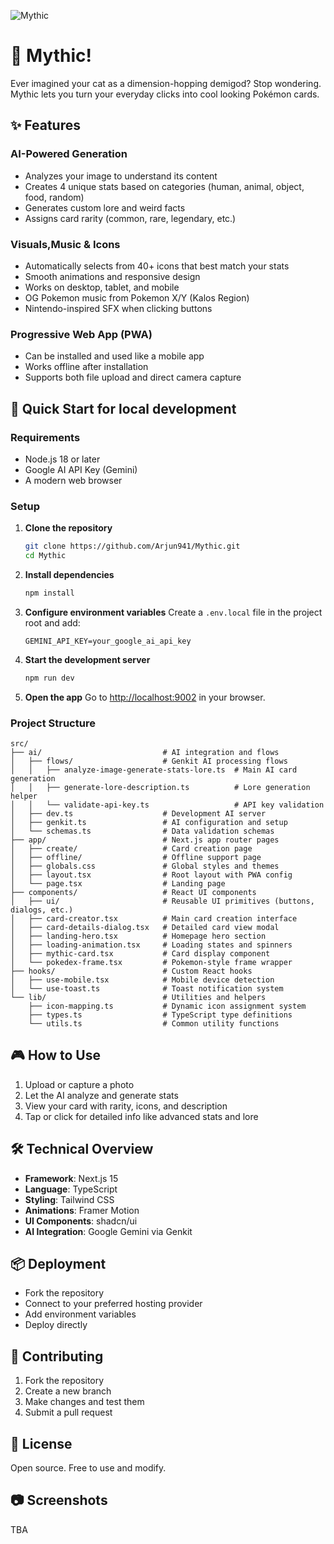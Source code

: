 
![Mythic](https://i.ibb.co/fK8761f/image.png)


# 🎴 Mythic!

Ever imagined your cat as a dimension-hopping demigod? Stop wondering. Mythic lets you turn your everyday clicks into cool looking Pokémon cards.


## ✨ Features

### AI-Powered Generation

* Analyzes your image to understand its content
* Creates 4 unique stats based on categories (human, animal, object, food, random)
* Generates custom lore and weird facts
* Assigns card rarity (common, rare, legendary, etc.)

### Visuals,Music & Icons

* Automatically selects from 40+ icons that best match your stats
* Smooth animations and responsive design
* Works on desktop, tablet, and mobile
* OG Pokemon music from Pokemon X/Y (Kalos Region)
* Nintendo-inspired SFX when clicking buttons

### Progressive Web App (PWA)

* Can be installed and used like a mobile app
* Works offline after installation
* Supports both file upload and direct camera capture


## 🚀 Quick Start for local development

### Requirements

* Node.js 18 or later
* Google AI API Key (Gemini)
* A modern web browser

### Setup

1. **Clone the repository**

   ```bash
   git clone https://github.com/Arjun941/Mythic.git
   cd Mythic
   ```

2. **Install dependencies**

   ```bash
   npm install
   ```

3. **Configure environment variables**
   Create a `.env.local` file in the project root and add:

   ```env
   GEMINI_API_KEY=your_google_ai_api_key
   ```

4. **Start the development server**

   ```bash
   npm run dev
   ```

5. **Open the app**
   Go to [http://localhost:9002](http://localhost:9002) in your browser.

### Project Structure

```
src/
├── ai/                           # AI integration and flows
│   ├── flows/                    # Genkit AI processing flows
│   │   ├── analyze-image-generate-stats-lore.ts  # Main AI card generation
│   │   ├── generate-lore-description.ts          # Lore generation helper
│   │   └── validate-api-key.ts                   # API key validation
│   ├── dev.ts                    # Development AI server
│   ├── genkit.ts                 # AI configuration and setup
│   └── schemas.ts                # Data validation schemas
├── app/                          # Next.js app router pages
│   ├── create/                   # Card creation page
│   ├── offline/                  # Offline support page
│   ├── globals.css               # Global styles and themes
│   ├── layout.tsx                # Root layout with PWA config
│   └── page.tsx                  # Landing page
├── components/                   # React UI components
│   ├── ui/                       # Reusable UI primitives (buttons, dialogs, etc.)
│   ├── card-creator.tsx          # Main card creation interface
│   ├── card-details-dialog.tsx   # Detailed card view modal
│   ├── landing-hero.tsx          # Homepage hero section
│   ├── loading-animation.tsx     # Loading states and spinners
│   ├── mythic-card.tsx           # Card display component
│   └── pokedex-frame.tsx         # Pokemon-style frame wrapper
├── hooks/                        # Custom React hooks
│   ├── use-mobile.tsx            # Mobile device detection
│   └── use-toast.ts              # Toast notification system
└── lib/                          # Utilities and helpers
    ├── icon-mapping.ts           # Dynamic icon assignment system
    ├── types.ts                  # TypeScript type definitions
    └── utils.ts                  # Common utility functions
```


## 🎮 How to Use

1. Upload or capture a photo
2. Let the AI analyze and generate stats
3. View your card with rarity, icons, and description
4. Tap or click for detailed info like advanced stats and lore



## 🛠️ Technical Overview

* **Framework**: Next.js 15
* **Language**: TypeScript
* **Styling**: Tailwind CSS
* **Animations**: Framer Motion
* **UI Components**: shadcn/ui
* **AI Integration**: Google Gemini via Genkit


## 📦 Deployment

* Fork the repository
* Connect to your preferred hosting provider
* Add environment variables
* Deploy directly

## 🤝 Contributing

1. Fork the repository
2. Create a new branch
3. Make changes and test them
4. Submit a pull request


## 📄 License

Open source. Free to use and modify.

## 📷 Screenshots
TBA
